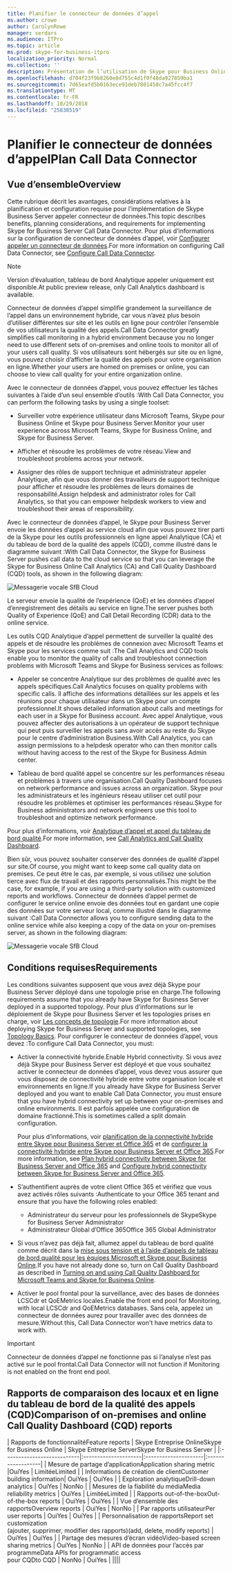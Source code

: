 ```yaml
---
title: Planifier le connecteur de données d’appel
ms.author: crowe
author: CarolynRowe
manager: serdars
ms.audience: ITPro
ms.topic: article
ms.prod: skype-for-business-itpro
localization_priority: Normal
ms.collection: ''
description: Présentation de l’utilisation de Skype pour Business Online outils de télémétrie pour surveiller une implémentation sur site dans un scénario hybride.
ms.openlocfilehash: d704f23f9b8260e8d755c4d1f0f48da927859ba1
ms.sourcegitcommit: 7d65eafd5b0163ece91deb7801458c7a45fcc4f7
ms.translationtype: MT
ms.contentlocale: fr-FR
ms.lasthandoff: 10/29/2018
ms.locfileid: "25838519"
---
```

# <a name="plan-call-data-connector"></a><span data-ttu-id="dcf7d-103">Planifier le connecteur de données d’appel</span><span class="sxs-lookup"><span data-stu-id="dcf7d-103">Plan Call Data Connector</span></span>

## <a name="overview"></a><span data-ttu-id="dcf7d-104">Vue d’ensemble</span><span class="sxs-lookup"><span data-stu-id="dcf7d-104">Overview</span></span>
<span data-ttu-id="dcf7d-105">Cette rubrique décrit les avantages, considérations relatives à la planification et configuration requise pour l’implémentation de Skype Business Server appeler connecteur de données.</span><span class="sxs-lookup"><span data-stu-id="dcf7d-105">This topic describes benefits, planning considerations, and requirements for implementing Skype for Business Server Call Data Connector.</span></span> <span data-ttu-id="dcf7d-106">Pour plus d’informations sur la configuration de connecteur de données d’appel, voir [Configurer appeler un connecteur de données](configure-call-data-connector.md).</span><span class="sxs-lookup"><span data-stu-id="dcf7d-106">For more information on configuring Call Data Connector, see [Configure Call Data Connector](configure-call-data-connector.md).</span></span>

> [!NOTE]
> <span data-ttu-id="dcf7d-107">Version d’évaluation, tableau de bord Analytique appeler uniquement est disponible.</span><span class="sxs-lookup"><span data-stu-id="dcf7d-107">At public preview release, only Call Analytics dashboard is available.</span></span>

<span data-ttu-id="dcf7d-108">Connecteur de données d’appel simplifie grandement la surveillance de l’appel dans un environnement hybride, car vous n’avez plus besoin d’utiliser différentes sur site et les outils en ligne pour contrôler l’ensemble de vos utilisateurs la qualité des appels.</span><span class="sxs-lookup"><span data-stu-id="dcf7d-108">Call Data Connector greatly simplifies call monitoring in a hybrid environment because you no longer need to use different sets of on-premises and online tools to monitor all of your users call quality.</span></span> <span data-ttu-id="dcf7d-109">Si vos utilisateurs sont hébergés sur site ou en ligne, vous pouvez choisir d’afficher la qualité des appels pour votre organisation en ligne.</span><span class="sxs-lookup"><span data-stu-id="dcf7d-109">Whether your users are homed on premises or online, you can choose to view call quality for your entire organization online.</span></span>

<span data-ttu-id="dcf7d-110">Avec le connecteur de données d’appel, vous pouvez effectuer les tâches suivantes à l’aide d’un seul ensemble d’outils :</span><span class="sxs-lookup"><span data-stu-id="dcf7d-110">With Call Data Connector, you can perform the following tasks by using a single toolset:</span></span>

- <span data-ttu-id="dcf7d-111">Surveiller votre expérience utilisateur dans Microsoft Teams, Skype pour Business Online et Skype pour Business Server.</span><span class="sxs-lookup"><span data-stu-id="dcf7d-111">Monitor your user experience across Microsoft Teams, Skype for Business Online, and Skype for Business Server.</span></span>

- <span data-ttu-id="dcf7d-112">Afficher et résoudre les problèmes de votre réseau.</span><span class="sxs-lookup"><span data-stu-id="dcf7d-112">View and troubleshoot problems across your network.</span></span>

- <span data-ttu-id="dcf7d-113">Assigner des rôles de support technique et administrateur appeler Analytique, afin que vous donner des travailleurs de support technique pour afficher et résoudre les problèmes de leurs domaines de responsabilité.</span><span class="sxs-lookup"><span data-stu-id="dcf7d-113">Assign helpdesk and administrator roles for Call Analytics, so that you can empower helpdesk workers to view and troubleshoot their areas of responsibility.</span></span> 

<span data-ttu-id="dcf7d-114">Avec le connecteur de données d’appel, le Skype pour Business Server envoie les données d’appel au service cloud afin que vous pouvez tirer parti de la Skype pour les outils professionnels en ligne appel Analytique (CA) et du tableau de bord de la qualité des appels (CQD), comme illustré dans le diagramme suivant :</span><span class="sxs-lookup"><span data-stu-id="dcf7d-114">With Call Data Connector, the Skype for Business Server pushes call data to the cloud service so that you can leverage the Skype for Business Online Call Analytics (CA) and Call Quality Dashboard (CQD) tools, as shown in the following diagram:</span></span>

![Messagerie vocale SfB Cloud](../../sfbserver2019/media/call-data-connector-plan-1.png)

<span data-ttu-id="dcf7d-116">Le serveur envoie la qualité de l’expérience (QoE) et les données d’appel d’enregistrement des détails au service en ligne.</span><span class="sxs-lookup"><span data-stu-id="dcf7d-116">The server pushes both Quality of Experience (QoE) and Call Detail Recording (CDR) data to the online service.</span></span>

<span data-ttu-id="dcf7d-117">Les outils CQD Analytique d’appel permettent de surveiller la qualité des appels et de résoudre les problèmes de connexion avec Microsoft Teams et Skype pour les services comme suit :</span><span class="sxs-lookup"><span data-stu-id="dcf7d-117">The Call Analytics and CQD tools enable you to monitor the quality of calls and troubleshoot connection problems with Microsoft Teams and Skype for Business services as follows:</span></span>

- <span data-ttu-id="dcf7d-118">Appeler se concentre Analytique sur des problèmes de qualité avec les appels spécifiques.</span><span class="sxs-lookup"><span data-stu-id="dcf7d-118">Call Analytics focuses on quality problems with specific calls.</span></span> <span data-ttu-id="dcf7d-119">Il affiche des informations détaillées sur les appels et les réunions pour chaque utilisateur dans un Skype pour un compte professionnel.</span><span class="sxs-lookup"><span data-stu-id="dcf7d-119">It shows detailed information about calls and meetings for each user in a Skype for Business account.</span></span>  <span data-ttu-id="dcf7d-120">Avec appel Analytique, vous pouvez affecter des autorisations à un opérateur de support technique qui peut puis surveiller les appels sans avoir accès au reste du Skype pour le centre d’administration Business.</span><span class="sxs-lookup"><span data-stu-id="dcf7d-120">With Call Analytics, you can assign permissions to a helpdesk operator who can then monitor calls without having access to the rest of the Skype for Business Admin center.</span></span>

- <span data-ttu-id="dcf7d-121">Tableau de bord qualité appel se concentre sur les performances réseau et problèmes à travers une organisation.</span><span class="sxs-lookup"><span data-stu-id="dcf7d-121">Call Quality Dashboard focuses on network performance and issues across an organization.</span></span> <span data-ttu-id="dcf7d-122">Skype pour les administrateurs et les ingénieurs réseau utiliser cet outil pour résoudre les problèmes et optimiser les performances réseau.</span><span class="sxs-lookup"><span data-stu-id="dcf7d-122">Skype for Business administrators and network engineers use this tool to troubleshoot and optimize network performance.</span></span>

<span data-ttu-id="dcf7d-123">Pour plus d’informations, voir [Analytique d’appel et appel du tableau de bord qualité](https://docs.microsoft.com/SkypeForBusiness/using-call-quality-in-your-organization/difference-between-call-analytics-and-call-quality-dashboard).</span><span class="sxs-lookup"><span data-stu-id="dcf7d-123">For more information, see [Call Analytics and Call Quality Dashboard](https://docs.microsoft.com/SkypeForBusiness/using-call-quality-in-your-organization/difference-between-call-analytics-and-call-quality-dashboard).</span></span>

<span data-ttu-id="dcf7d-124">Bien sûr, vous pouvez souhaiter conserver des données de qualité d’appel sur site.</span><span class="sxs-lookup"><span data-stu-id="dcf7d-124">Of course, you might want to keep some call quality data on premises.</span></span> <span data-ttu-id="dcf7d-125">Ce peut être le cas, par exemple, si vous utilisez une solution tierce avec flux de travail et des rapports personnalisés.</span><span class="sxs-lookup"><span data-stu-id="dcf7d-125">This might be the case, for example, if you are using a third-party solution with customized reports and workflows.</span></span>  <span data-ttu-id="dcf7d-126">Connecteur de données d’appel permet de configurer le service online envoie des données tout en gardant une copie des données sur votre serveur local, comme illustré dans le diagramme suivant :</span><span class="sxs-lookup"><span data-stu-id="dcf7d-126">Call Data Connector allows you to configure sending data to the online service while also keeping a copy of the data on your on-premises server, as shown in the following diagram:</span></span>

![Messagerie vocale SfB Cloud](../../sfbserver2019/media/call-data-connector-plan-2.png)


## <a name="requirements"></a><span data-ttu-id="dcf7d-128">Conditions requises</span><span class="sxs-lookup"><span data-stu-id="dcf7d-128">Requirements</span></span>

<span data-ttu-id="dcf7d-129">Les conditions suivantes supposent que vous avez déjà Skype pour Business Server déployé dans une topologie prise en charge.</span><span class="sxs-lookup"><span data-stu-id="dcf7d-129">The following requirements assume that you already have Skype for Business Server deployed in a supported topology.</span></span>  <span data-ttu-id="dcf7d-130">Pour plus d’informations sur le déploiement de Skype pour Business Server et les topologies prises en charge, voir [Les concepts de topologie](https://docs.microsoft.com/SkypeForBusiness/plan-your-deployment/topology-basics/topology-basics).</span><span class="sxs-lookup"><span data-stu-id="dcf7d-130">For more information about deploying Skype for Business Server and supported topologies, see [Topology Basics](https://docs.microsoft.com/SkypeForBusiness/plan-your-deployment/topology-basics/topology-basics).</span></span> <span data-ttu-id="dcf7d-131">Pour configurer le connecteur de données d’appel, vous devez :</span><span class="sxs-lookup"><span data-stu-id="dcf7d-131">To configure Call Data Connector, you must:</span></span>

- <span data-ttu-id="dcf7d-132">Activer la connectivité hybride.</span><span class="sxs-lookup"><span data-stu-id="dcf7d-132">Enable Hybrid connectivity.</span></span> <span data-ttu-id="dcf7d-133">Si vous avez déjà Skype pour Business Server est déployé et que vous souhaitez activer le connecteur de données d’appel, vous devez vous assurer que vous disposez de connectivité hybride entre votre organisation locale et environnements en ligne.</span><span class="sxs-lookup"><span data-stu-id="dcf7d-133">If you already have Skype for Business Server deployed and you want to enable Call Data Connector, you must ensure that you have hybrid connectivity set up between your on-premises and online environments.</span></span> <span data-ttu-id="dcf7d-134">Il est parfois appelée une configuration de domaine fractionné.</span><span class="sxs-lookup"><span data-stu-id="dcf7d-134">This is sometimes called a split domain configuration.</span></span> 

   <span data-ttu-id="dcf7d-135">Pour plus d’informations, voir [planification de la connectivité hybride entre Skype pour Business Server et Office 365](plan-hybrid-connectivity.md) et de [configurer la connectivité hybride entre Skype pour Business Server et Office 365](configure-hybrid-connectivity.md).</span><span class="sxs-lookup"><span data-stu-id="dcf7d-135">For more information, see [Plan hybrid connectivity between Skype for Business Server and Office 365](plan-hybrid-connectivity.md) and [Configure hybrid connectivity between Skype for Business Server and Office 365](configure-hybrid-connectivity.md).</span></span>

-  <span data-ttu-id="dcf7d-136">S’authentifient auprès de votre client Office 365 et vérifiez que vous avez activés rôles suivants :</span><span class="sxs-lookup"><span data-stu-id="dcf7d-136">Authenticate to your Office 365 tenant and ensure that you have the following roles enabled:</span></span>

   - <span data-ttu-id="dcf7d-137">Administrateur du serveur pour les professionnels de Skype</span><span class="sxs-lookup"><span data-stu-id="dcf7d-137">Skype for Business Server Administrator</span></span> 
   - <span data-ttu-id="dcf7d-138">Administrateur Global d’Office 365</span><span class="sxs-lookup"><span data-stu-id="dcf7d-138">Office 365 Global Administrator</span></span> 

- <span data-ttu-id="dcf7d-139">Si vous n’avez pas déjà fait, allumez appel du tableau de bord qualité comme décrit dans la [mise sous tension et à l’aide d’appels de tableau de bord qualité pour les équipes Microsoft et Skype pour Business Online](/microsoftteams/turning-on-and-using-call-quality-dashboard).</span><span class="sxs-lookup"><span data-stu-id="dcf7d-139">If you have not already done so, turn on Call Quality Dashboard as described in [Turning on and using Call Quality Dashboard for Microsoft Teams and Skype for Business Online](/microsoftteams/turning-on-and-using-call-quality-dashboard).</span></span>
 
- <span data-ttu-id="dcf7d-140">Activer le pool frontal pour la surveillance, avec des bases de données LCSCdr et QoEMetrics locales.</span><span class="sxs-lookup"><span data-stu-id="dcf7d-140">Enable the front end pool for Monitoring, with local LCSCdr and QoEMetrics databases.</span></span> <span data-ttu-id="dcf7d-141">Sans cela, appelez un connecteur de données aurez pour travailler avec des données de mesure.</span><span class="sxs-lookup"><span data-stu-id="dcf7d-141">Without this, Call Data Connector won't have metrics data to work with.</span></span> 
 
> [!IMPORTANT]
> <span data-ttu-id="dcf7d-142">Connecteur de données d’appel ne fonctionne pas si l’analyse n’est pas activé sur le pool frontal.</span><span class="sxs-lookup"><span data-stu-id="dcf7d-142">Call Data Connector will not function if Monitoring is not enabled on the front end pool.</span></span>

## <a name="comparison-of-on-premises-and-online-call-quality-dashboard-cqd-reports"></a><span data-ttu-id="dcf7d-143">Rapports de comparaison des locaux et en ligne du tableau de bord de la qualité des appels (CQD)</span><span class="sxs-lookup"><span data-stu-id="dcf7d-143">Comparison of on-premises and online Call Quality Dashboard (CQD) reports</span></span>

| <span data-ttu-id="dcf7d-144">Rapports de fonctionnalité</span><span class="sxs-lookup"><span data-stu-id="dcf7d-144">Feature reports</span></span> | <span data-ttu-id="dcf7d-145">Skype Entreprise Online</span><span class="sxs-lookup"><span data-stu-id="dcf7d-145">Skype for Business Online</span></span> | <span data-ttu-id="dcf7d-146">Skype Entreprise Server</span><span class="sxs-lookup"><span data-stu-id="dcf7d-146">Skype for Business Server</span></span>   |
|:---------------------------|:---------------------|:---------------------|:------------------|
| <span data-ttu-id="dcf7d-147">Mesure de partage d’application</span><span class="sxs-lookup"><span data-stu-id="dcf7d-147">Application sharing metric</span></span> |<span data-ttu-id="dcf7d-148">Oui</span><span class="sxs-lookup"><span data-stu-id="dcf7d-148">Yes</span></span> | <span data-ttu-id="dcf7d-149">Limitée</span><span class="sxs-lookup"><span data-stu-id="dcf7d-149">Limited</span></span> |
| <span data-ttu-id="dcf7d-150">Informations de création de client</span><span class="sxs-lookup"><span data-stu-id="dcf7d-150">Customer building information</span></span>| <span data-ttu-id="dcf7d-151">Oui</span><span class="sxs-lookup"><span data-stu-id="dcf7d-151">Yes</span></span> | <span data-ttu-id="dcf7d-152">Oui</span><span class="sxs-lookup"><span data-stu-id="dcf7d-152">Yes</span></span> |
| <span data-ttu-id="dcf7d-153">Exploration analytique</span><span class="sxs-lookup"><span data-stu-id="dcf7d-153">Drill-down analytics</span></span> | <span data-ttu-id="dcf7d-154">Oui</span><span class="sxs-lookup"><span data-stu-id="dcf7d-154">Yes</span></span> | <span data-ttu-id="dcf7d-155">Non</span><span class="sxs-lookup"><span data-stu-id="dcf7d-155">No</span></span> |
| <span data-ttu-id="dcf7d-156">Mesures de la fiabilité du média</span><span class="sxs-lookup"><span data-stu-id="dcf7d-156">Media reliability metrics</span></span> | <span data-ttu-id="dcf7d-157">Oui</span><span class="sxs-lookup"><span data-stu-id="dcf7d-157">Yes</span></span> | <span data-ttu-id="dcf7d-158">Limitée</span><span class="sxs-lookup"><span data-stu-id="dcf7d-158">Limited</span></span> |
| <span data-ttu-id="dcf7d-159">Rapports out-of-the-box</span><span class="sxs-lookup"><span data-stu-id="dcf7d-159">Out-of-the-box reports</span></span> | <span data-ttu-id="dcf7d-160">Oui</span><span class="sxs-lookup"><span data-stu-id="dcf7d-160">Yes</span></span> | <span data-ttu-id="dcf7d-161">Oui</span><span class="sxs-lookup"><span data-stu-id="dcf7d-161">Yes</span></span> |
| <span data-ttu-id="dcf7d-162">Vue d’ensemble des rapports</span><span class="sxs-lookup"><span data-stu-id="dcf7d-162">Overview reports</span></span> | <span data-ttu-id="dcf7d-163">Oui</span><span class="sxs-lookup"><span data-stu-id="dcf7d-163">Yes</span></span> | <span data-ttu-id="dcf7d-164">Non</span><span class="sxs-lookup"><span data-stu-id="dcf7d-164">No</span></span> |
| <span data-ttu-id="dcf7d-165">Par rapports utilisateur</span><span class="sxs-lookup"><span data-stu-id="dcf7d-165">Per user reports</span></span> | <span data-ttu-id="dcf7d-166">Oui</span><span class="sxs-lookup"><span data-stu-id="dcf7d-166">Yes</span></span> | <span data-ttu-id="dcf7d-167">Oui</span><span class="sxs-lookup"><span data-stu-id="dcf7d-167">Yes</span></span> |
| <span data-ttu-id="dcf7d-168">Personnalisation de rapports</span><span class="sxs-lookup"><span data-stu-id="dcf7d-168">Report set customization</span></span> <br> <span data-ttu-id="dcf7d-169">(ajouter, supprimer, modifier des rapports)</span><span class="sxs-lookup"><span data-stu-id="dcf7d-169">(add, delete, modify reports)</span></span> | <span data-ttu-id="dcf7d-170">Oui</span><span class="sxs-lookup"><span data-stu-id="dcf7d-170">Yes</span></span> | <span data-ttu-id="dcf7d-171">Oui</span><span class="sxs-lookup"><span data-stu-id="dcf7d-171">Yes</span></span> |
| <span data-ttu-id="dcf7d-172">Partage des mesures d’écran vidéo</span><span class="sxs-lookup"><span data-stu-id="dcf7d-172">Video-based screen sharing metrics</span></span> | <span data-ttu-id="dcf7d-173">Oui</span><span class="sxs-lookup"><span data-stu-id="dcf7d-173">Yes</span></span> | <span data-ttu-id="dcf7d-174">Non</span><span class="sxs-lookup"><span data-stu-id="dcf7d-174">No</span></span> |
| <span data-ttu-id="dcf7d-175">API de données pour l’accès par programme</span><span class="sxs-lookup"><span data-stu-id="dcf7d-175">Data APIs for programmatic access</span></span> <br> <span data-ttu-id="dcf7d-176">pour CQD</span><span class="sxs-lookup"><span data-stu-id="dcf7d-176">to CQD</span></span> | <span data-ttu-id="dcf7d-177">Non</span><span class="sxs-lookup"><span data-stu-id="dcf7d-177">No</span></span> | <span data-ttu-id="dcf7d-178">Oui</span><span class="sxs-lookup"><span data-stu-id="dcf7d-178">Yes</span></span> |
||||
